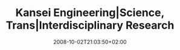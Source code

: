 ---
slug: kansei-engineering-science-rrans-interdisciplinary-research
title: "Kansei Engineering|Science, Trans|Interdisciplinary Research"
tags: ['kansei', 'interdisciplinarité']
layout: single
searchFilter: Event
publitype: presentation
subsection: lecture
institution:
    logo: Chiba
    short: 'Chiba U.'
    name: "Chiba University"
    web: "https://www.chiba-u.ac.jp/"
kansei: true
research: 
    -  kansei
date: 2008-10-02T21:03:50+02:00
reference: "Lévy, P. (2008). Kansei Engineering|Science – Trans|Interdisciplinary Research, presented at the KEER International Symposium 2008, Taipei, Taiwan. October 2nd, 2008."
---
